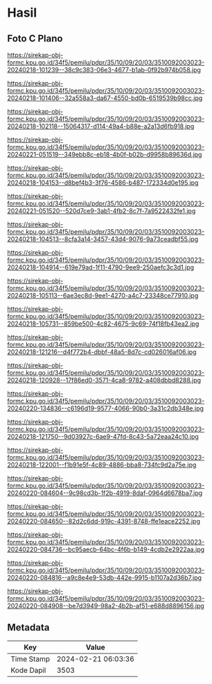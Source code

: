 # Hasil

## Foto C Plano

https://sirekap-obj-formc.kpu.go.id/34f5/pemilu/pdpr/35/10/09/20/03/3510092003023-20240218-101239--38c9c383-06e3-4677-b1ab-0f92b974b058.jpg

https://sirekap-obj-formc.kpu.go.id/34f5/pemilu/pdpr/35/10/09/20/03/3510092003023-20240218-101406--32a558a3-da67-4550-bd0b-6519539b98cc.jpg

https://sirekap-obj-formc.kpu.go.id/34f5/pemilu/pdpr/35/10/09/20/03/3510092003023-20240218-102118--15064317-d114-49a4-b88e-a2a13d6fb918.jpg

https://sirekap-obj-formc.kpu.go.id/34f5/pemilu/pdpr/35/10/09/20/03/3510092003023-20240221-051519--349ebb8c-eb18-4b0f-b02b-d9958b89636d.jpg

https://sirekap-obj-formc.kpu.go.id/34f5/pemilu/pdpr/35/10/09/20/03/3510092003023-20240218-104153--d8bef4b3-3f76-4586-b487-172334d0e195.jpg

https://sirekap-obj-formc.kpu.go.id/34f5/pemilu/pdpr/35/10/09/20/03/3510092003023-20240221-051520--520d7ce9-3ab1-4fb2-8c7f-7a9522432fe1.jpg

https://sirekap-obj-formc.kpu.go.id/34f5/pemilu/pdpr/35/10/09/20/03/3510092003023-20240218-104513--8cfa3a14-3457-43d4-9076-9a73ceadbf55.jpg

https://sirekap-obj-formc.kpu.go.id/34f5/pemilu/pdpr/35/10/09/20/03/3510092003023-20240218-104914--619e79ad-1f11-4790-9ee9-250aefc3c3d1.jpg

https://sirekap-obj-formc.kpu.go.id/34f5/pemilu/pdpr/35/10/09/20/03/3510092003023-20240218-105113--6ae3ec8d-9ee1-4270-a4c7-23348ce77910.jpg

https://sirekap-obj-formc.kpu.go.id/34f5/pemilu/pdpr/35/10/09/20/03/3510092003023-20240218-105731--859be500-4c82-4675-9c69-74f18fb43ea2.jpg

https://sirekap-obj-formc.kpu.go.id/34f5/pemilu/pdpr/35/10/09/20/03/3510092003023-20240218-121216--d4f772b4-dbbf-48a5-8d7c-cd026016af06.jpg

https://sirekap-obj-formc.kpu.go.id/34f5/pemilu/pdpr/35/10/09/20/03/3510092003023-20240218-120928--17f86ed0-3571-4ca8-9782-a408dbbd8288.jpg

https://sirekap-obj-formc.kpu.go.id/34f5/pemilu/pdpr/35/10/09/20/03/3510092003023-20240220-134836--c6196d19-9577-4066-90b0-3a31c2db348e.jpg

https://sirekap-obj-formc.kpu.go.id/34f5/pemilu/pdpr/35/10/09/20/03/3510092003023-20240218-121750--9d03927c-6ae9-47fd-8c43-5a72eaa24c10.jpg

https://sirekap-obj-formc.kpu.go.id/34f5/pemilu/pdpr/35/10/09/20/03/3510092003023-20240218-122001--f1b91e5f-4c89-4886-bba8-734fc9d2a75e.jpg

https://sirekap-obj-formc.kpu.go.id/34f5/pemilu/pdpr/35/10/09/20/03/3510092003023-20240220-084604--9c98cd3b-1f2b-4919-8daf-0964d6678ba7.jpg

https://sirekap-obj-formc.kpu.go.id/34f5/pemilu/pdpr/35/10/09/20/03/3510092003023-20240220-084650--82d2c6dd-919c-4391-8748-ffe1eace2252.jpg

https://sirekap-obj-formc.kpu.go.id/34f5/pemilu/pdpr/35/10/09/20/03/3510092003023-20240220-084736--bc95aecb-64bc-4f6b-b149-4cdb2e2922aa.jpg

https://sirekap-obj-formc.kpu.go.id/34f5/pemilu/pdpr/35/10/09/20/03/3510092003023-20240220-084816--a9c8e4e9-53db-442e-9915-b1107a2d36b7.jpg

https://sirekap-obj-formc.kpu.go.id/34f5/pemilu/pdpr/35/10/09/20/03/3510092003023-20240220-084908--be7d3949-98a2-4b2b-af51-e688d8896156.jpg


## Metadata

| Key        | Value               |
| ---------- | ------------------- |
| Time Stamp | 2024-02-21 06:03:36 |
| Kode Dapil | 3503                |



